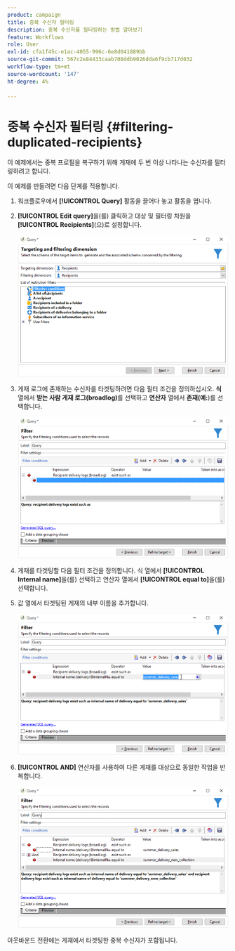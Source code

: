 ```yaml
---
product: campaign
title: 중복 수신자 필터링
description: 중복 수신자를 필터링하는 방법 알아보기
feature: Workflows
role: User
exl-id: cfa1f45c-e1ac-4055-996c-6e8d041889bb
source-git-commit: 567c2e84433caab708ddb9026dda6f9cb717d032
workflow-type: tm+mt
source-wordcount: '147'
ht-degree: 4%

---
```


# 중복 수신자 필터링 {#filtering-duplicated-recipients}



이 예제에서는 중복 프로필을 복구하기 위해 게재에 두 번 이상 나타나는 수신자를 필터링하려고 합니다.

이 예제를 만들려면 다음 단계를 적용합니다.

1. 워크플로우에서 **[!UICONTROL Query]** 활동을 끌어다 놓고 활동을 엽니다.
1. **[!UICONTROL Edit query]**&#x200B;을(를) 클릭하고 대상 및 필터링 차원을 **[!UICONTROL Recipients]**(으)로 설정합니다.

   ![](assets/query_recipients_1.png)

1. 게재 로그에 존재하는 수신자를 타겟팅하려면 다음 필터 조건을 정의하십시오. **식** 열에서 **받는 사람 게재 로그(broadlog)**&#x200B;를 선택하고 **연산자** 열에서 **존재(예:**)를 선택합니다.

   ![](assets/query_recipients_2.png)

1. 게재를 타겟팅할 다음 필터 조건을 정의합니다. 식 열에서 **[!UICONTROL Internal name]**&#x200B;을(를) 선택하고 연산자 열에서 **[!UICONTROL equal to]**&#x200B;을(를) 선택합니다.
1. 값 열에서 타겟팅된 게재의 내부 이름을 추가합니다.

   ![](assets/query_recipients_3.png)

1. **[!UICONTROL AND]** 연산자를 사용하여 다른 게재를 대상으로 동일한 작업을 반복합니다.

   ![](assets/query_recipients_4.png)

아웃바운드 전환에는 게재에서 타겟팅한 중복 수신자가 포함됩니다.
